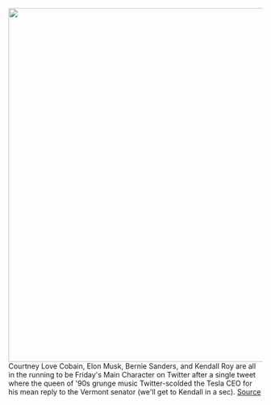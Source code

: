 <img src='https://cdn.vox-cdn.com/thumbor/RybnrsdMuhkgL_2Y80-leI4N9Uk=/0x0:3648x2432/1200x800/filters:focal(1506x753:2088x1335)/cdn.vox-cdn.com/uploads/chorus_image/image/70225644/1006037968.0.jpg' width='700px' /><br/>
Courtney Love Cobain, Elon Musk, Bernie Sanders, and Kendall Roy are all in the running to be Friday's Main Character on Twitter after a single tweet where the queen of '90s grunge music Twitter-scolded the Tesla CEO for his mean reply to the Vermont senator (we'll get to Kendall in a sec).
<a href='https://www.theverge.com/2021/12/3/22816202/courtney-love-elon-musk-bernie-sanders-kendall-roy-succession-taxes'> Source <a/>